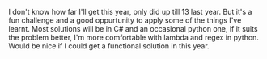 I don't know how far I'll get this year, only did up till 13 last year. But it's a fun challenge and a good oppurtunity to apply some of the things I've learnt. Most solutions will be in C# and an occasional python one, if it suits the problem better, I'm more comfortable with lambda and regex in python. Would be nice if I could get a functional solution in this year.
